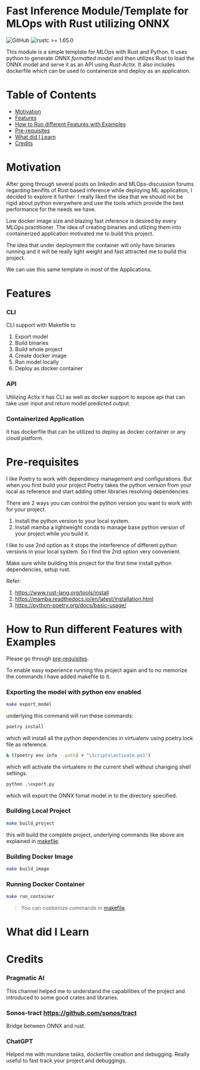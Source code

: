 # Fast Inference Module/Template for MLOps with Rust utilizing ONNX

![GitHub](https://img.shields.io/github/license/smitz94/rust_onnx_nlp)
![rustc >= 1.65.0](https://img.shields.io/badge/rustc-%3E%3D1.65.0-brightgreen)

This module is a simple template for MLOps with Rust and Python. It uses python to generate _ONNX formatted model_ and then utilizes Rust to load the ONNX model and serve it as an API using _Rust-Actix_. It also includes dockerfile which can be used to containerize and deploy as an application.

# Table of Contents

- [Motivation](#motivation)
- [Features](#features)
- [How to Run different Features with Examples](#how-to-run-different-features-with-examples)
- [Pre-requisites](#Prerequisites)
- [What did I Learn](#what-did-i-learn)
- [Credits](#credits)
    

# Motivation

After going through several posts on linkedin and MLOps-discussion forums regarding benifits of Rust based inference while deploying ML application, I decided to explore it further. I really liked the idea that we should not be rigid about python everywhere and use the tools which provide the best performance for the needs we have.

Low docker image size and blazing fast inference is desired by every MLOps practitioner. The idea of creating binaries and utlizing them into containerized application motivated me to build this project.

The idea that under deployment the container will only have binaries running and it will be really light weight and fast attracted me to build this project. 

We can use this same template in most of the Applications.

# Features

### CLI

CLI support with Makefile to 
1. Export model
2. Build binaries
3. Build whole project
4. Create docker image
5. Run model locally
6. Deploy as docker container
   
### API

Utilizing Actix it has CLI as well as docker support to expose api that can take user input and return model predicted output.

### Containerized Application

It has dockerfile that can be utilized to deploy as docker container or any cloud platform.

# Pre-requisites

I like Poetry to work with dependency management and configurations. But when you first build your project Poetry takes the python version from your local as reference and start adding other libraries resolving dependencies.

There are 2 ways you can control the python version you want to work with for your project. 
1. Install the python version to your local system.
2. Install mamba a lightweight conda to manage base python version of your project while you build it.

I like to use 2nd option as it stops the interference of different python versions in your local system. So I find the 2nd option very convenient.

Make sure while building this project for the first time install python dependencies, setup rust.

Refer: 
1. https://www.rust-lang.org/tools/install
2. https://mamba.readthedocs.io/en/latest/installation.html
3. https://python-poetry.org/docs/basic-usage/

# How to Run different Features with Examples

Please go through [pre-requisites](#pre-requisites).

To enable easy experience running this project again and to no memorize the commands I have added makefile to it.

### Exporting the model with python env enabled

```sh
make export_model
```
underlying this command will run these commands:
```sh
poetry install
```
which will install all the python dependencies in virtualenv using poetry.lock file as reference.

```sh
& ((poetry env info --path) + "\Scripts\activate.ps1")
```
which will activate the virtualenv in the current shell without changing shell settings.
```sh
python .\export.py
```
which will export the ONNX fomat model in to the directory specified.

### Building Local Project

```sh
make build_project
```
this will build the complete project, underlying commands like above are explained in [makefile](/Makefile).

### Building Docker Image

```sh
make build_image
```

### Running Docker Container

```sh
make run_container
```

> You can customize commands in [makefile](/Makefile).
# What did I Learn

# Credits

### Pragmatic AI  

This channel helped me to understand the capabilities of the project and introduced to some good crates and libraries.

### Sonos-tract https://github.com/sonos/tract

Bridge between ONNX and rust.

### ChatGPT  

Helped me with mundane tasks, dockerfile creation and debugging. Really useful to fast track your project and debuggings.